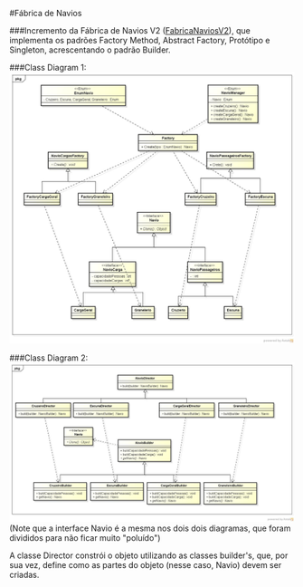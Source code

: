 #Fábrica de Navios


###Incremento da Fábrica de Navios V2 ([FabricaNaviosV2](http://alitigeller.github.io/FabricanaviosV2/)), que implementa os padrões Factory Method, Abstract Factory, Protótipo e Singleton, acrescentando o padrão Builder.

###Class Diagram 1:
![](https://github.com/alitigeller/FabricaNaviosV3/blob/master/Class%20Diagram0.jpg?raw=true)

###Class Diagram 2:
![](https://github.com/alitigeller/FabricaNaviosV3/blob/master/Class%20Diagram1.jpg?raw=true?raw=true)
(Note que a interface Navio é a mesma nos dois dois diagramas, que foram divididos para não ficar muito "poluído")

A classe Director constrói o objeto utilizando as classes builder's, que, por sua vez, define como as partes do objeto (nesse caso, Navio) devem ser criadas.
